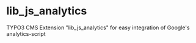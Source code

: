 # lib_js_analytics
TYPO3 CMS Extension "lib_js_analytics" for easy integration of Google's analytics-script

